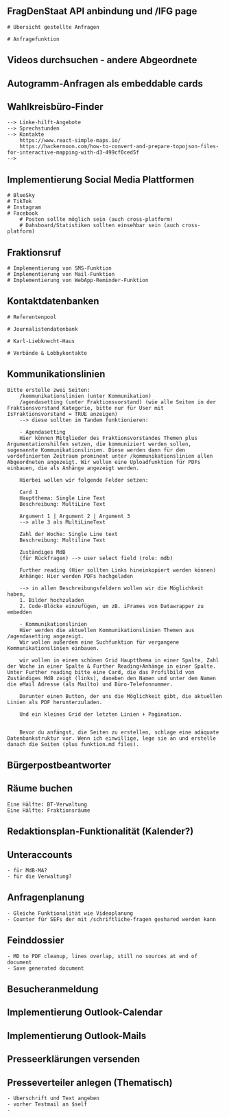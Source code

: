 ## FragDenStaat API anbindung und /IFG page
    # Übersicht gestellte Anfragen

    # Anfragefunktion

## Videos durchsuchen - andere Abgeordnete



## Autogramm-Anfragen als embeddable cards


## Wahlkreisbüro-Finder
    --> Linke-hilft-Angebote
    --> Sprechstunden
    --> Kontakte
        https://www.react-simple-maps.io/
        https://hackernoon.com/how-to-convert-and-prepare-topojson-files-for-interactive-mapping-with-d3-499cf0ced5f
    --> 

## Implementierung Social Media Plattformen
    # BlueSky
    # TikTok
    # Instagram
    # Facebook
        # Posten sollte möglich sein (auch cross-platform)
        # Dahsboard/Statistiken sollten einsehbar sein (auch cross-platform)

## Fraktionsruf
    # Implementierung von SMS-Funktion
    # Implementierung von Mail-Funktion
    # Implementierung von WebApp-Reminder-Funktion

## Kontaktdatenbanken

    # Referentenpool

    # Journalistendatenbank

    # Karl-Liebknecht-Haus

    # Verbände & Lobbykontakte


## Kommunikationslinien

    Bitte erstelle zwei Seiten:
        /kommunikationslinien (unter Kommunikation)
        /agendasetting (unter Fraktionsvorstand) (wie alle Seiten in der Fraktionsvorstand Kategorie, bitte nur für User mit IsFraktionsvorstand = TRUE anzeigen)
        --> diese sollten im Tandem funktionieren:

        - Agendasetting
        Hier können Mitglieder des Fraktionsvorstandes Themen plus Argumentationshilfen setzen, die kommuniziert werden sollen, sogenannte Kommunikationslinien. Diese werden dann für den vordefinierten Zeitraum prominent unter /kommunikationslinien allen Abgeordneten angezeigt. Wir wollen eine Uploadfunktion für PDFs einbauen, die als Anhänge angezeigt werden. 

        Hierbei wollen wir folgende Felder setzen:
        
        Card 1
        Hauptthema: Single Line Text
        Beschreibung: MultiLine Text

        Argument 1 | Argument 2 | Argument 3
        --> alle 3 als MultiLineText

        Zahl der Woche: Single Line text
        Beschreibung: Multiline Text

        Zuständiges MdB
        (für Rückfragen) --> user select field (role: mdb)

        Further reading (Hier sollten Links hineinkopiert werden können)
        Anhänge: Hier werden PDFs hochgeladen

        --> in allen Beschreibungsfeldern wollen wir die Möglichkeit haben, 
        1. Bilder hochzuladen
        2. Code-Blöcke einzufügen, um zB. iFrames von Datawrapper zu embedden

        - Kommunikationslinien
        Hier werden die aktuellen Kommunikationslinien Themen aus /agendasetting angezeigt. 
        Wir wollen außerdem eine Suchfunktion für vergangene Kommunikationslinien einbauen.

        wir wollen in einem schönen Grid Hauptthema in einer Spalte, Zahl der Woche in einer Spalte & Further Reading+Anhänge in einer Spalte. Unter Further reading bitte eine Card, die das Profilbild von Zuständiges MdB zeigt (links), daneben den Namen und unter dem Namen die eMail Adresse (als Mailto) und Büro-Telefonnummer.

        Darunter einen Button, der uns die Möglichkeit gibt, die aktuellen Linien als PDF herunterzuladen.

        Und ein kleines Grid der letzten Linien + Pagination.


        Bevor du anfängst, die Seiten zu erstellen, schlage eine adäquate Datenbankstruktur vor. Wenn ich einwillige, lege sie an und erstelle danach die Seiten (plus funktion.md files).

## Bürgerpostbeantworter



## Räume buchen
    Eine Hälfte: BT-Verwaltung
    Eine Hälfte: Fraktionsräume


## Redaktionsplan-Funktionalität (Kalender?)



## Unteraccounts
    - für MdB-MA?
    - für die Verwaltung?


## Anfragenplanung
    - Gleiche Funktionalität wie Videoplanung
    - Counter für SEFs der mit /schriftliche-fragen geshared werden kann

## Feinddossier
    - MD to PDF cleanup, lines overlap, still no sources at end of document
    - Save generated document


## Besucheranmeldung



## Implementierung Outlook-Calendar

## Implementierung Outlook-Mails


## Presseerklärungen versenden

## Presseverteiler anlegen (Thematisch)
    - Überschrift und Text angeben
    - vorher Testmail an $self
    - 
